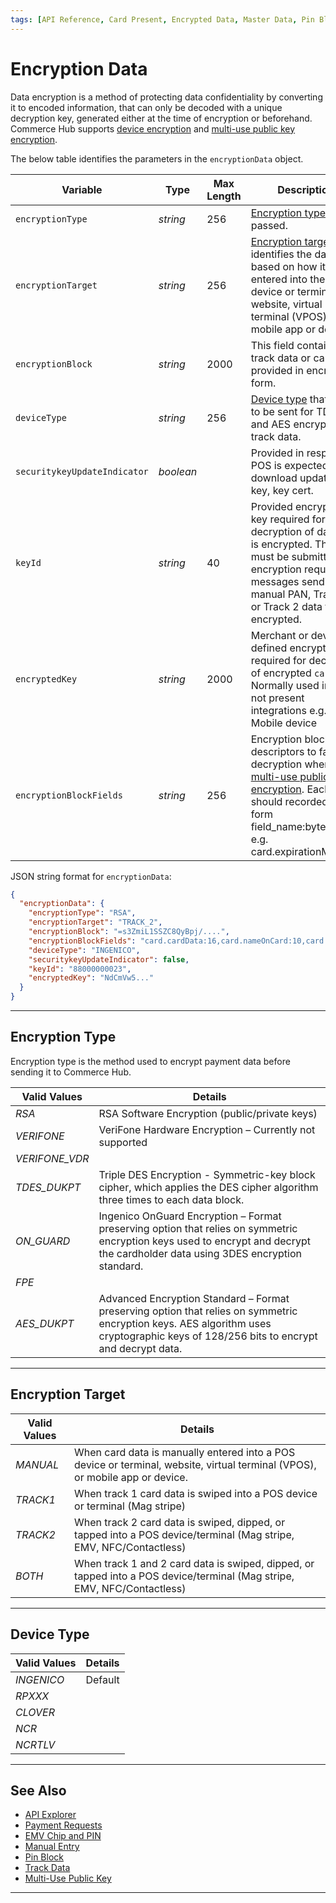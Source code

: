 ```yaml
---
tags: [API Reference, Card Present, Encrypted Data, Master Data, Pin Block]
---
```


# Encryption Data

Data encryption is a method of protecting data confidentiality by converting it to encoded information, that can only be decoded with a unique decryption key, generated either at the time of encryption or beforehand. Commerce Hub supports [device encryption](?path=docs/In-Person/Integrations/Encrypted-PIN-Pad.md) and [multi-use public key encryption](?path=docs/Resources/Guides/Multi-Use-Public-Key/Multi-Use-Public-Key.md).

<!--
type: tab
titles: encryptionData, JSON Example
-->

The below table identifies the parameters in the `encryptionData` object.

| Variable | Type | Max Length | Description |
| -------- | ---- | ------- | -------------------------------|
| `encryptionType` | *string* | 256 | [Encryption type](#encryption-type) to be passed. |
| `encryptionTarget` | *string* | 256 | [Encryption target](#encryption-target) identifies the data based on how it is entered into the POS device or terminal, website, virtual terminal (VPOS), or mobile app or device. |
| `encryptionBlock` | *string* | 2000 | This field contains the track data or card data provided in encrypted form. |
| `deviceType` | *string* | 256 | [Device type](#device-type) that needs to be sent for TDES and AES encrypted track data. |
| `securitykeyUpdateIndicator` | *boolean* |  | Provided in response. POS is expected to download updated key, key cert. |
| `keyId` | *string* | 40 | Provided encryption key required for decryption of data that is encrypted. This field must be submitted for encryption request messages sending manual PAN, Track 1, or Track 2 data that is encrypted. |
| `encryptedKey` | *string* | 2000 | Merchant or device defined encryption key required for decryption of encrypted `cardData`. Normally used in card not present integrations e.g. Mobile device |
| `encryptionBlockFields` | *string* | 256 | Encryption block field descriptors to facilitate decryption when using [multi-use public key encryption](?path=docs/Resources/Guides/Multi-Use-Public-Key/Multi-Use-Public-Key.md). Each field should recorded the form field_name:byte_count e.g. card.expirationMonth:2 |

<!-- 
type: tab
-->

JSON string format for `encryptionData`:

```json
{
  "encryptionData": {
    "encryptionType": "RSA",
    "encryptionTarget": "TRACK_2",
    "encryptionBlock": "=s3ZmiL1SSZC8QyBpj/....",
    "encryptionBlockFields": "card.cardData:16,card.nameOnCard:10,card.expirationMonth:2,card.expirationYear:4,card.securityCode:3",
    "deviceType": "INGENICO",
    "securitykeyUpdateIndicator": false,
    "keyId": "88000000023",
    "encryptedKey": "NdCmVw5..."
  }
}
```

<!-- type: tab-end -->

---

## Encryption Type

Encryption type is the method used to encrypt payment data before sending it to Commerce Hub.

| Valid Values | Details |
| ----- | ----- |
| *RSA* | RSA Software Encryption (public/private keys) |
| *VERIFONE* | VeriFone Hardware Encryption – Currently not supported |
| *VERIFONE_VDR* | |
| *TDES_DUKPT* | Triple DES Encryption - Symmetric-key block cipher, which applies the DES cipher algorithm three times to each data block. |
| *ON_GUARD* | Ingenico OnGuard Encryption – Format preserving option that relies on symmetric encryption keys used to encrypt and decrypt the cardholder data using 3DES encryption standard. |
| *FPE* | |
| *AES_DUKPT* | Advanced Encryption Standard – Format preserving option that relies on symmetric encryption keys. AES algorithm uses cryptographic keys of 128/256 bits to encrypt and decrypt data. |

---

## Encryption Target

| Valid Values | Details |
| ----- | ----- |
| *MANUAL* | When card data is manually entered into a POS device or terminal, website, virtual terminal (VPOS), or mobile app or device. |
| *TRACK1* | When track 1 card data is swiped into a POS device or terminal (Mag stripe) |
| *TRACK2* | When track 2 card data is swiped, dipped, or tapped into a POS device/terminal (Mag stripe, EMV, NFC/Contactless) |
| *BOTH* | When track 1 and 2 card data is swiped, dipped, or tapped into a POS device/terminal (Mag stripe, EMV, NFC/Contactless) |

---

## Device Type

| Valid Values | Details |
| ----- | ----- |
| *INGENICO* | Default |
| *RPXXX* | |
| *CLOVER* | |
| *NCR* | |
| *NCRTLV* | |

---

## See Also

- [API Explorer](../api/?type=post&path=/payments/v1/charges)
- [Payment Requests](?path=docs/Resources/API-Documents/Payments/Payments.md)
- [EMV Chip and PIN](?path=docs/In-Person/Encrypted-Payments/EMV.md)
- [Manual Entry](?path=docs/In-Person/Encrypted-Payments/Manual.md)
- [Pin Block](?path=docs/Resources/Master-Data/Pin-Block.md)
- [Track Data](?path=docs/In-Person/Encrypted-Payments/Track.md)
- [Multi-Use Public Key](?path=docs/Resources/Guides/Multi-Use-Public-Key/Multi-Use-Public-Key.md)

---

